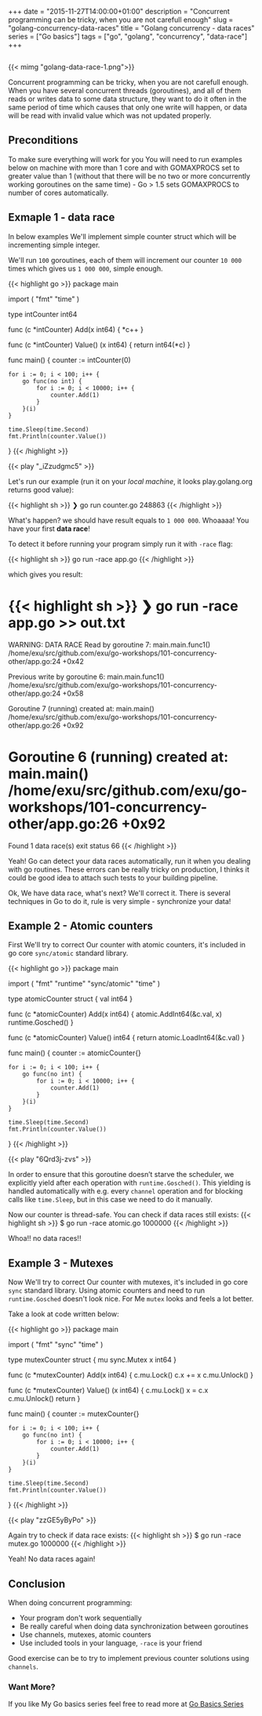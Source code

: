 +++
date = "2015-11-27T14:00:00+01:00"
description = "Concurrent programming can be tricky, when you are not carefull enough"
slug = "golang-concurrency-data-races"
title = "Golang concurrency - data races"
series = ["Go basics"]
tags = ["go", "golang", "concurrency", "data-race"]
+++

<img class="main" src="">

{{< mimg "golang-data-race-1.png">}}

Concurrent programming can be tricky, when you are not carefull enough. When you have
several concurrent threads (goroutines), and all of them reads or writes data to some
data structure, they want to do it often in the same period of time which causes that
only one write will happen, or data will be read with invalid value which was not
updated properly.

## Preconditions

To make sure everything will work for you You will need to run examples below
on machine with more than 1 core and with GOMAXPROCS set to greater value than
1 (without that there will be no two or more concurrently working goroutines
on the same time) - Go > 1.5 sets GOMAXPROCS to number of cores automatically.

## Exmaple 1 - data race

In below examples We'll implement simple counter struct which will be incrementing
simple integer.

We'll run `100` goroutines, each of them will increment our counter `10 000` times
which gives us `1 000 000`, simple enough.

{{< highlight go >}}
package main

import (
	"fmt"
	"time"
)

type intCounter int64

func (c *intCounter) Add(x int64) {
	*c++
}

func (c *intCounter) Value() (x int64) {
	return int64(*c)
}

func main() {
	counter := intCounter(0)

	for i := 0; i < 100; i++ {
		go func(no int) {
			for i := 0; i < 10000; i++ {
				counter.Add(1)
			}
		}(i)
	}

	time.Sleep(time.Second)
	fmt.Println(counter.Value())

}
{{< /highlight >}}


{{< play "_iZzudgmc5" >}}

Let's run our example (run it on your *local machine*, it looks play.golang.org returns good value):

{{< highlight sh >}}
❯ go run counter.go
248863
{{< /highlight >}}


What's happen? we should have result equals to `1 000 000`.
Whoaaaa! You have your first <strong>data race</strong>!


To detect it before running your program simply run it with `-race` flag:

{{< highlight sh >}}
go run -race app.go
{{< /highlight >}}


which gives you result:

{{< highlight sh >}}
❯ go run -race app.go >> out.txt
==================
WARNING: DATA RACE
Read by goroutine 7:
  main.main.func1()
      /home/exu/src/github.com/exu/go-workshops/101-concurrency-other/app.go:24 +0x42

Previous write by goroutine 6:
  main.main.func1()
      /home/exu/src/github.com/exu/go-workshops/101-concurrency-other/app.go:24 +0x58

Goroutine 7 (running) created at:
  main.main()
      /home/exu/src/github.com/exu/go-workshops/101-concurrency-other/app.go:26 +0x92

Goroutine 6 (running) created at:
  main.main()
      /home/exu/src/github.com/exu/go-workshops/101-concurrency-other/app.go:26 +0x92
==================
Found 1 data race(s)
exit status 66
{{< /highlight >}}

Yeah! Go can detect your data races automatically, run it when you dealing with go routines. These errors can be really tricky on production, I thinks it could be good idea to attach such tests to your building pipeline.

Ok, We have data race, what's next? We'll correct it. There is several techniques in Go
to do it, rule is very simple - synchronize your data!



## Example 2 - Atomic counters

First We'll try to correct Our counter with atomic counters, it's included in go core `sync/atomic` standard library.

{{< highlight go >}}
package main

import (
	"fmt"
	"runtime"
	"sync/atomic"
	"time"
)

type atomicCounter struct {
	val int64
}

func (c *atomicCounter) Add(x int64) {
	atomic.AddInt64(&c.val, x)
	runtime.Gosched()
}

func (c *atomicCounter) Value() int64 {
	return atomic.LoadInt64(&c.val)
}

func main() {
	counter := atomicCounter{}

	for i := 0; i < 100; i++ {
		go func(no int) {
			for i := 0; i < 10000; i++ {
				counter.Add(1)
			}
		}(i)
	}

	time.Sleep(time.Second)
	fmt.Println(counter.Value())
}
{{< /highlight >}}

{{< play "6Qrd3j-zvs" >}}

In order to ensure that this goroutine doesn’t starve the scheduler, we
explicitly yield after each operation with `runtime.Gosched()`. This
yielding is handled automatically with e.g. every `channel` operation and
for blocking calls like `time.Sleep`, but in this case we need to do it
manually.

Now our counter is thread-safe. You can check if data races still exists:
{{< highlight sh >}}
$ go run -race atomic.go
1000000
{{< /highlight >}}

Whoa!! no data races!!

## Example 3 - Mutexes

Now We'll try to correct Our counter with mutexes, it's included in go core `sync` standard library. Using atomic counters and need to run `runtime.Gosched` doesn't look nice. For
Me `mutex` looks and feels a lot better.

Take a look at code written below:

{{< highlight go >}}
package main

import (
	"fmt"
	"sync"
	"time"
)

type mutexCounter struct {
	mu sync.Mutex
	x  int64
}

func (c *mutexCounter) Add(x int64) {
	c.mu.Lock()
	c.x += x
	c.mu.Unlock()
}

func (c *mutexCounter) Value() (x int64) {
	c.mu.Lock()
	x = c.x
	c.mu.Unlock()
	return
}

func main() {
	counter := mutexCounter{}

	for i := 0; i < 100; i++ {
		go func(no int) {
			for i := 0; i < 10000; i++ {
				counter.Add(1)
			}
		}(i)
	}

	time.Sleep(time.Second)
	fmt.Println(counter.Value())

}
{{< /highlight >}}

{{< play "zzGE5yByPo" >}}

Again try to check if data race exists:
{{< highlight sh >}}
$ go run -race mutex.go
1000000
{{< /highlight >}}

Yeah! No data races again!


## Conclusion

When doing concurrent programming:

- Your program don't work sequentially
- Be really careful when doing data synchronization between goroutines
- Use channels, mutexes, atomic counters
- Use included tools in your language, `-race` is your friend

Good exercise can be to try to implement previous counter solutions using `channels`.


### Want More?

If you like My Go basics series feel free to read more at [Go Basics Series](/series/go-basics/)
